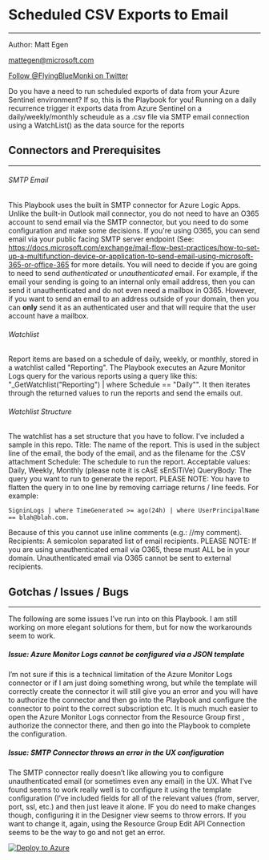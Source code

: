# Scheduled CSV Exports to Email
----
Author:  Matt Egen 

mattegen@microsoft.com

<a href="https://twitter.com/FlyingBlueMonki?ref_src=twsrc%5Etfw" class="twitter-follow-button" data-show-count="true">Follow @FlyingBlueMonki on Twitter</a>

Do you have a need to run scheduled exports of data from your Azure Sentinel environment?  If so, this is the Playbook for you!  Running on a daily recurrence trigger it exports data from Azure Sentinel on a daily/weekly/monthly scheudule as a .csv file via SMTP email connection using a WatchList() as the data source for the reports

## Connectors and Prerequisites
----
###### SMTP Email

This Playbook uses the built in SMTP connector for Azure Logic Apps.  Unlike the built-in Outlook mail connector, you do not need to have an O365 account to send email via the SMTP connector, but you need to do some configuration and make some decisions.  If you're using O365, you can send email via your public facing SMTP server endpoint (See:  https://docs.microsoft.com/exchange/mail-flow-best-practices/how-to-set-up-a-multifunction-device-or-application-to-send-email-using-microsoft-365-or-office-365 for more details. You will need to decide if you are going to need to send *authenticated* or *unauthenticated* email. For example, if the email your sending is going to an internal only email address, then you can send it unauthenticated and do not even need a mailbox in O365.  However, if you want to send an email to an address outside of your domain, then you can **only** send it as an authenticated user and that will require that the user account have a mailbox. 

###### Watchlist
Report items are based on a schedule of daily, weekly, or monthly, stored in a watchlist called "Reporting".  The Playbook executes an Azure Monitor Logs query for the various reports using a query like this:  "\_GetWatchlist("Reporting") | where Schedule == "Daily"".  It then iterates through the returned values to run the reports and send the emails out.

###### Watchlist Structure
The watchlist has a set structure that you have to follow.  I've included a sample in this repo.
Title:  The name of the report.  This is used in the subject line of the email, the body of the email, and as the filename for the .CSV attachment
Schedule: The schedule to run the report.  Acceptable values: Daily, Weekly, Monthly (please note it is cAsE sEnSiTiVe)
QueryBody:  The query you want to run to generate the report.  PLEASE NOTE:  You have to flatten the query in to one line by removing carriage returns / line feeds.  For example:
````
SigninLogs | where TimeGenerated >= ago(24h) | where UserPrincipalName == blah@blah.com.
````
Because of this you cannot use inline comments (e.g.: //my comment).
Recipients:  A semicolon separated list of email recipients.  PLEASE NOTE:  If you are using unauthenticated email via O365, these must ALL be in your domain. Unauthenticated email via O365 cannot be sent to external recipients.

## Gotchas / Issues / Bugs
----
The following are some issues I’ve run into on this Playbook.  I am still working on more elegant solutions for them, but for now the workarounds seem to work.
##### Issue:  Azure Monitor Logs cannot be configured via a JSON template
I’m not sure if this is a technical limitation of the Azure Monitor Logs connector or if I am just doing something wrong, but while the template will correctly create the connector it will still give you an error and you will have to authorize the connector and then go into the Playbook and configure the connector to point to the correct subscription etc.  It is much much easier to open the Azure Monitor Logs connector from the Resource Group first , authorize the connector there, and then go into the Playbook to complete the configuration.  
 

##### Issue: SMTP Connector throws an error in the UX configuration
The SMTP connector really doesn’t like allowing you to configure unauthenticated email (or sometimes even any email) in the UX.  What I’ve found seems to work really well is to configure it using the template configuration (I’ve included fields for all of the relevant values (from, server, port, ssl, etc.) and then just leave it alone.  IF you do need to make changes though, configuring it in the Designer view seems to throw errors.  If you want to change it, again, using the Resource Group Edit API Connection seems to be the way to go and not get an error.


[![Deploy to Azure](https://aka.ms/deploytoazurebutton)](https://portal.azure.com/#create/Microsoft.Template/uri/https%3A%2F%2Fraw.githubusercontent.com%2FAzure%2FAzure-Sentinel%2Fmaster%2FPlaybooks%2FExport-Report-CSV%2Fazuredeploy.json)
